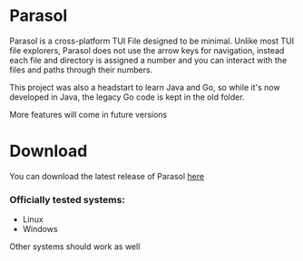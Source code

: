 # Parasol
Parasol is a cross-platform TUI File designed to be minimal. Unlike most TUI file explorers, Parasol does not use the arrow keys for navigation, instead each file and directory is assigned a number and you can interact with the files and paths through their numbers.

This project was also a headstart to learn Java and Go, so while it's now developed in Java, the legacy Go code is kept in the old folder.

More features will come in future versions

# Download

You can download the latest release of Parasol [here](https://github.com/spacebanana420/parasol/releases)

### Officially tested systems:
* Linux
* Windows

Other systems should work as well
